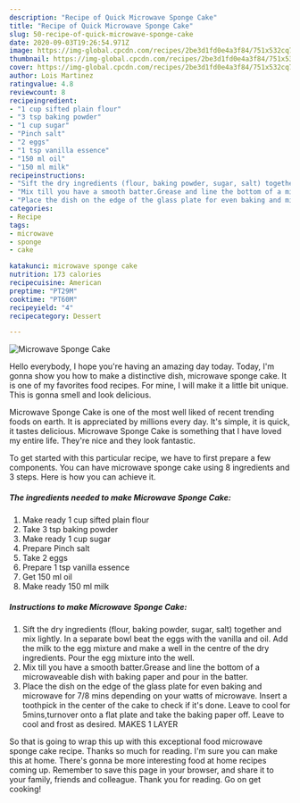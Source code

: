 ```yaml
---
description: "Recipe of Quick Microwave Sponge Cake"
title: "Recipe of Quick Microwave Sponge Cake"
slug: 50-recipe-of-quick-microwave-sponge-cake
date: 2020-09-03T19:26:54.971Z
image: https://img-global.cpcdn.com/recipes/2be3d1fd0e4a3f84/751x532cq70/microwave-sponge-cake-recipe-main-photo.jpg
thumbnail: https://img-global.cpcdn.com/recipes/2be3d1fd0e4a3f84/751x532cq70/microwave-sponge-cake-recipe-main-photo.jpg
cover: https://img-global.cpcdn.com/recipes/2be3d1fd0e4a3f84/751x532cq70/microwave-sponge-cake-recipe-main-photo.jpg
author: Lois Martinez
ratingvalue: 4.8
reviewcount: 8
recipeingredient:
- "1 cup sifted plain flour"
- "3 tsp baking powder"
- "1 cup sugar"
- "Pinch salt"
- "2 eggs"
- "1 tsp vanilla essence"
- "150 ml oil"
- "150 ml milk"
recipeinstructions:
- "Sift the dry ingredients (flour, baking powder, sugar, salt) together and mix lightly. In a separate bowl beat the eggs with the vanilla and oil. Add the milk to the egg mixture and make a well in the centre of the dry ingredients. Pour the egg mixture into the well."
- "Mix till you have a smooth batter.Grease and line the bottom of a microwaveable dish with baking paper and pour in the batter."
- "Place the dish on the edge of the glass plate for even baking and microwave for 7/8 mins depending on your watts of microwave. Insert a toothpick in the center of the cake to check if it&#39;s done. Leave to cool for 5mins,turnover onto a flat plate and take the baking paper off. Leave to cool and frost as desired. MAKES 1 LAYER"
categories:
- Recipe
tags:
- microwave
- sponge
- cake

katakunci: microwave sponge cake 
nutrition: 173 calories
recipecuisine: American
preptime: "PT29M"
cooktime: "PT60M"
recipeyield: "4"
recipecategory: Dessert

---
```



![Microwave Sponge Cake](https://img-global.cpcdn.com/recipes/2be3d1fd0e4a3f84/751x532cq70/microwave-sponge-cake-recipe-main-photo.jpg)

Hello everybody, I hope you're having an amazing day today. Today, I'm gonna show you how to make a distinctive dish, microwave sponge cake. It is one of my favorites food recipes. For mine, I will make it a little bit unique. This is gonna smell and look delicious.



Microwave Sponge Cake is one of the most well liked of recent trending foods on earth. It is appreciated by millions every day. It's simple, it is quick, it tastes delicious. Microwave Sponge Cake is something that I have loved my entire life. They're nice and they look fantastic.


To get started with this particular recipe, we have to first prepare a few components. You can have microwave sponge cake using 8 ingredients and 3 steps. Here is how you can achieve it.

<!--inarticleads1-->

##### The ingredients needed to make Microwave Sponge Cake:

1. Make ready 1 cup sifted plain flour
1. Take 3 tsp baking powder
1. Make ready 1 cup sugar
1. Prepare Pinch salt
1. Take 2 eggs
1. Prepare 1 tsp vanilla essence
1. Get 150 ml oil
1. Make ready 150 ml milk




<!--inarticleads2-->

##### Instructions to make Microwave Sponge Cake:

1. Sift the dry ingredients (flour, baking powder, sugar, salt) together and mix lightly. In a separate bowl beat the eggs with the vanilla and oil. Add the milk to the egg mixture and make a well in the centre of the dry ingredients. Pour the egg mixture into the well.
1. Mix till you have a smooth batter.Grease and line the bottom of a microwaveable dish with baking paper and pour in the batter.
1. Place the dish on the edge of the glass plate for even baking and microwave for 7/8 mins depending on your watts of microwave. Insert a toothpick in the center of the cake to check if it&#39;s done. Leave to cool for 5mins,turnover onto a flat plate and take the baking paper off. Leave to cool and frost as desired. MAKES 1 LAYER




So that is going to wrap this up with this exceptional food microwave sponge cake recipe. Thanks so much for reading. I'm sure you can make this at home. There's gonna be more interesting food at home recipes coming up. Remember to save this page in your browser, and share it to your family, friends and colleague. Thank you for reading. Go on get cooking!
